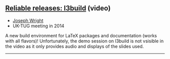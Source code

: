 
##  [Reliable releases: l3build](https://vimeo.com/113834342) (video)

+ [Joseph Wright]({{site.baseurl}}/about/team/#joseph-right)
+ UK-TUG meeting in 2014

A new build environment for LaTeX packages and documentation (works with all flavors)! Unfortunately, the demo session on l3build is not vsisible in the video as it only provides audio and displays of the slides used.

***


